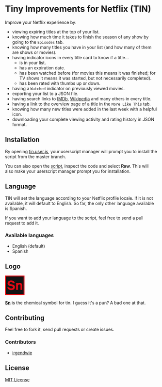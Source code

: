 # Tiny Improvements for Netflix (TIN)

Improve your Netflix experience by:
- viewing expiring titles at the top of your list.
- knowing how much time it takes to finish the season of any show by going to the `Episodes` tab.
- knowing how many titles you have in your list (and how many of them are shows or movies).
- having indicator icons in every title card to know if a title...
  - is in your list.
  - has an expiration date.
  - has been watched before (for movies this means it was finished; for TV shows it means it was started, but not necessarily completed).
  - has been rated with thumbs up or down.
- having a `Watched` indicator on previously viewed movies.
- exporting your list to a JSON file.
- having search links to [IMDb](https://www.imdb.com/), [Wikipedia](https://www.wikipedia.org/) and many others in every title.
- having a link to the overview page of a title in the `More Like This` tab.
- knowing how many new titles were added in the last week with a helpful icon.
- downloading your complete viewing activity and rating history in JSON format.

## Installation

By opening [tin.user.js](https://github.com/ignaeche/tin/raw/master/tin.user.js), your userscript manager will prompt you to install the script from the master branch.

You can also open the [script](tin.user.js), inspect the code and select **Raw**. This will also make your userscript manager prompt you for installation.

## Language

TIN will set the language according to your Netflix profile locale. If it is not available, it will default to English. So far, the only other language available is Spanish.

If you want to add your language to the script, feel free to send a pull request to add it.

### Available languages

- English (default)
- Spanish

## Logo

![Sn](images/tin.png "The chemical symbol for tin")

[**Sn**](https://en.wikipedia.org/wiki/Tin) is the chemical symbol for tin. I guess it's a pun? A bad one at that.

## Contributing

Feel free to fork it, send pull requests or create issues.

### Contributors

- [irgendwie](https://github.com/irgendwie)

## License

[MIT License](LICENSE)
